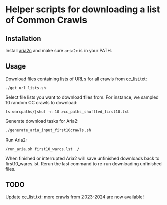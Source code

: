 # Helper scripts for downloading a list of Common Crawls

## Installation
Install [aria2c](https://github.com/aria2/aria2) and make sure ```aria2c``` is in your PATH.

## Usage
Download files containing lists of URLs for all crawls from [cc_list.txt](cc_list.txt):
```
./get_url_lists.sh
```

Select file lists you want to download files from. For instance, we sampled 10 random CC crawls to download:
```
ls warcpaths/|shuf -n 10 >cc_paths_shuffled_first10.txt
```

Generate download tasks for Aria2:
```
./generate_aria_input_first10crawls.sh
```

Run Aria2:
```
/run_aria.sh first10_warcs.lst ./
```

When finished or interrupted Aria2 will save unfinished downloads back to first10_warcs.lst. Rerun the last command to re-run downloading unfinished files.

## TODO
Update cc_list.txt: more crawls from 2023-2024 are now available!
